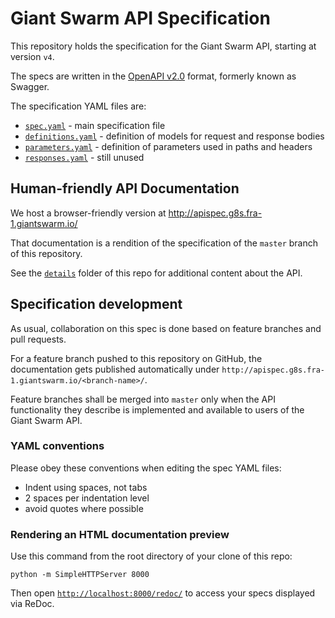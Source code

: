 # Giant Swarm API Specification

This repository holds the specification for the Giant Swarm API, starting at version `v4`.

The specs are written in the [OpenAPI v2.0](https://github.com/OAI/OpenAPI-Specification/blob/master/versions/2.0.md) format, formerly known as Swagger.

The specification YAML files are:

- [`spec.yaml`](https://github.com/giantswarm/api-spec/blob/master/spec.yaml) - main specification file
- [`definitions.yaml`](https://github.com/giantswarm/api-spec/blob/master/definitions.yaml) - definition of models for request and response bodies
- [`parameters.yaml`](https://github.com/giantswarm/api-spec/blob/master/parameters.yaml) - definition of parameters used in paths and headers
- [`responses.yaml`](https://github.com/giantswarm/api-spec/blob/master/responses.yaml) - still unused


## Human-friendly API Documentation

We host a browser-friendly version at http://apispec.g8s.fra-1.giantswarm.io/

That documentation is a rendition of the specification of the `master` branch of this repository.

See the [`details`](https://github.com/giantswarm/api-spec/tree/master/details) folder of this repo for additional content about the API.

## Specification development

As usual, collaboration on this spec is done based on feature branches and pull requests.

For a feature branch pushed to this repository on GitHub, the documentation gets published automatically under `http://apispec.g8s.fra-1.giantswarm.io/<branch-name>/`.

Feature branches shall be merged into `master` only when the API functionality they describe is implemented and available to users of the Giant Swarm API.

### YAML conventions

Please obey these conventions when editing the spec YAML files:

- Indent using spaces, not tabs
- 2 spaces per indentation level
- avoid quotes where possible

### Rendering an HTML documentation preview

Use this command from the root directory of your clone of this repo:

```nohighlight
python -m SimpleHTTPServer 8000
```

Then open [`http://localhost:8000/redoc/`](http://localhost:8000/redoc/) to access your specs displayed via ReDoc.

